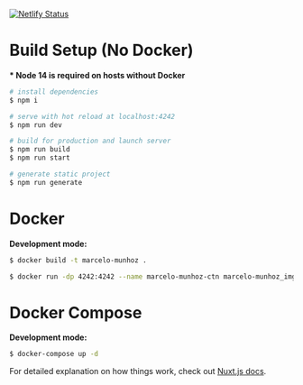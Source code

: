 [![Netlify Status](https://api.netlify.com/api/v1/badges/4c287ef7-8060-480b-9aa4-42c4704b1c13/deploy-status)](https://app.netlify.com/sites/marcelomunhoz/deploys)

# Build Setup (No Docker)

**\* Node 14 is required on hosts without Docker**

```bash
# install dependencies
$ npm i

# serve with hot reload at localhost:4242
$ npm run dev

# build for production and launch server
$ npm run build
$ npm run start

# generate static project
$ npm run generate
```

# Docker

**Development mode:**

```bash
$ docker build -t marcelo-munhoz .

$ docker run -dp 4242:4242 --name marcelo-munhoz-ctn marcelo-munhoz_img sh -c "npm run dev"
```

# Docker Compose

**Development mode:**

```bash
$ docker-compose up -d
```

For detailed explanation on how things work, check out [Nuxt.js docs](https://nuxtjs.org).
